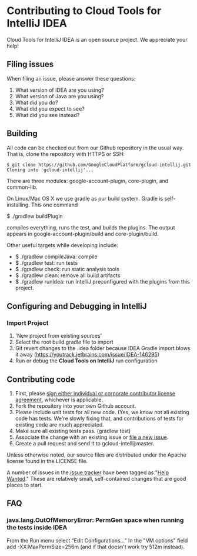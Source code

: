 # Contributing to Cloud Tools for IntelliJ IDEA

Cloud Tools for IntelliJ IDEA is an open source project.
We appreciate your help!


## Filing issues

When filing an issue, please answer these questions:

1. What version of IDEA are you using?
2. What version of Java are you using?
3. What did you do?
4. What did you expect to see?
5. What did you see instead?


## Building

All code can be checked out from our Github repository in the usual way.
That is, clone the repository with HTTPS or SSH:


```
$ git clone https://github.com/GoogleCloudPlatform/gcloud-intellij.git
Cloning into 'gcloud-intellij'...
```

There are three modules: google-account-plugin, core-plugin, and common-lib.

On Linux/Mac OS X we use gradle as our build system. 
Gradle is self-installing. This one command

$ ./gradlew buildPlugin

compiles everything, runs the test, and builds the plugins. The output appears in google-account-plugin/build and core-plugin/build.

Other useful targets while developing include:

* $ ./gradlew compileJava: compile
* $ ./gradlew test: run tests
* $ ./gradlew check: run static analysis tools
* $ ./gradlew clean: remove all build artifacts
* $ ./gradlew runIdea: run IntelliJ preconfigured with the plugins from this project.

## Configuring and Debugging in IntelliJ

### Import Project 

1. 'New project from existing sources'
1. Select the root build.gradle file to import
1. Git revert changes to the .idea folder because IDEA Gradle import blows it away
 (https://youtrack.jetbrains.com/issue/IDEA-146295)
1. Run or debug the **Cloud Tools on IntelliJ** run configuration

## Contributing code

1. First, please [sign either individual or corporate contributor license agreement](https://cla.developers.google.com/), whichever is applicable.
2. Fork the repository into your own Github account.
3. Please include unit tests for all new code. (Yes, we know not all 
   existing code has tests. We're slowly fixing that, and contributions of tests
   for existing code are much appreciated.
4. Make sure all existing tests pass. (gradlew test)
5. Associate the change with an existing issue or [file a new issue](https://github.com/GoogleCloudPlatform/gcloud-intellij/issues/new). 
6. Create a pull request and send it to gcloud-intellij:master. 


Unless otherwise noted, our source files are distributed under
the Apache license found in the LICENSE file.

A number of issues in the 
[issue tracker](https://github.com/GoogleCloudPlatform/gcloud-intellij/issues/new)
have been tagged as "[Help Wanted](https://github.com/GoogleCloudPlatform/gcloud-intellij/labels/help%20wanted)." 
These are relatively small, self-contained changes that are good places to start. 

## FAQ

### java.lang.OutOfMemoryError: PermGen space when running the tests inside IDEA

From the Run menu select “Edit Configurations...” In the "VM options" field add -XX:MaxPermSize=256m (and if that doesn't work try 512m instead).


